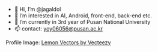 - 👋 Hi, I’m @jagaldol
- 👀 I’m interested in AI, Android, front-end, back-end etc.
- 🌱 I’m currently in 3rd year of Pusan National University
- 📫 contact: yoy06056@pusan.ac.kr

<!---
jagaldol/jagaldol is a ✨ special ✨ repository because its `README.md` (this file) appears on your GitHub profile.
You can click the Preview link to take a look at your changes.
--->


Profile Image: <a href="https://www.vecteezy.com/free-vector/lemon">Lemon Vectors by Vecteezy</a>
